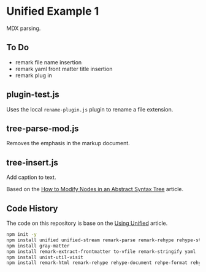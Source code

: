 # Unified Example 1

MDX parsing.

## To Do

- remark file name insertion
- remark yaml front matter title insertion
- remark plug in

## plugin-test.js

Uses the local `rename-plugin.js` plugin to rename a file extension.

## tree-parse-mod.js

Removes the emphasis in the markup document.

## tree-insert.js

Add caption to text.

Based on the
[How to Modify Nodes in an Abstract Syntax Tree](https://css-tricks.com/how-to-modify-nodes-in-an-abstract-syntax-tree/)
article.

## Code History

The code on this repository is base on the
[Using Unified](https://unifiedjs.com/learn/guide/using-unified/)
article.

```bash
npm init -y
npm install unified unified-stream remark-parse remark-rehype rehype-stringify remark-gfm rehype-document rehype-format
npm install gray-matter
npm install remark-extract-frontmatter to-vfile remark-stringify yaml
npm install unist-util-visit
npm install remark-html remark-rehype rehype-document rehpe-format rehype-stringify
```
